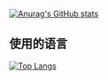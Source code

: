 [![Anurag's GitHub stats](https://github-readme-stats.vercel.app/api?username=Gonglja&count_private=true&show_icons=true&theme=onedark)](https://github.com/anuraghazra/github-readme-stats)

## 使用的语言

[![Top Langs](https://github-readme-stats.vercel.app/api/top-langs/?username=Gonglja&layout=compact)](https://github.com/anuraghazra/github-readme-stats)
